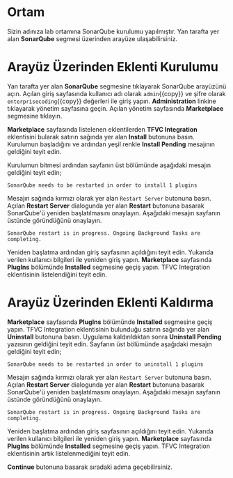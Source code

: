 # Ortam

Sizin adınıza lab ortamına SonarQube kurulumu yapılmıştır. Yan tarafta yer alan **SonarQube** segmesi üzerinden arayüze ulaşabilirsiniz.

# Arayüz Üzerinden Eklenti Kurulumu

Yan tarafta yer alan **SonarQube** segmesine tıklayarak SonarQube arayüzünü açın. Açılan giriş sayfasında kullanıcı adı olarak `admin`{{copy}} ve şifre olarak `enterprisecoding`{{copy}} değerleri ile giriş yapın. **Administration** linkine tıklayarak yönetim sayfasına geçin. Açılan yönetim sayfasında **Marketplace** segmesine tıklayın.

**Marketplace** sayfasında listelenen eklentilerden **TFVC Integration** eklentisini bularak satırın sağında yer alan **Install** butonuna basın. Kurulumun başladığını ve ardından yeşil renkle **Install Pending** mesajının geldiğini teyit edin.

Kurulumun bitmesi ardından sayfanın üst bölümünde aşağıdaki mesajın geldiğini teyit edin;

`SonarQube needs to be restarted in order to install 1 plugins`

Mesajın sağında kırmızı olarak yer alan `Restart Server` butonuna basın. Açılan **Restart Server** dialogunda yer alan **Restart** butonuna basarak SonarQube'ü yeniden başlatılmasını onaylayın. Aşağıdaki mesajın sayfanın üstünde göründüğünü onaylayın.

`SonarQube restart is in progress. Ongoing Background Tasks are completing.`

Yeniden başlatma ardından giriş sayfasının açıldığını teyit edin. Yukarıda verilen kullanıcı bilgileri ile yeniden giriş yapın. **Marketplace** sayfasında **PlugIns** bölümünde **Installed** segmesine geçiş yapın. TFVC Integration eklentisinin listelendiğini teyit edin.

# Arayüz Üzerinden Eklenti Kaldırma

**Marketplace** sayfasında **PlugIns** bölümünde **Installed** segmesine geçiş yapın. TFVC Integration eklentisinin bulunduğu satırın sağında yer alan **Uninstall** butonuna basın. Uygulama kaldırıldıktan sonra **Uninstall Pending** yazısının geldiğini teyit edin. Sayfanın üst bölümünde aşağıdaki mesajın geldiğini teyit edin;

`SonarQube needs to be restarted in order to uninstall 1 plugins`

Mesajın sağında kırmızı olarak yer alan `Restart Server` butonuna basın. Açılan **Restart Server** dialogunda yer alan **Restart** butonuna basarak SonarQube'ü yeniden başlatılmasını onaylayın. Aşağıdaki mesajın sayfanın üstünde göründüğünü onaylayın.

`SonarQube restart is in progress. Ongoing Background Tasks are completing.`

Yeniden başlatma ardından giriş sayfasının açıldığını teyit edin. Yukarıda verilen kullanıcı bilgileri ile yeniden giriş yapın. **Marketplace** sayfasında **PlugIns** bölümünde **Installed** segmesine geçiş yapın. TFVC Integration eklentisinin artık listelenmediğini teyit edin.

**Continue** butonuna basarak sıradaki adıma geçebilirsiniz.
